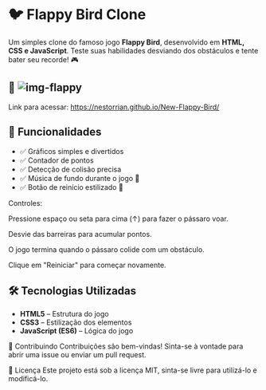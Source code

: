 # 🐦 Flappy Bird Clone

Um simples clone do famoso jogo **Flappy Bird**, desenvolvido em **HTML, CSS e JavaScript**. Teste suas habilidades desviando dos obstáculos e tente bater seu recorde! 🎮

## 📸 ![img-flappy](https://github.com/user-attachments/assets/7b24f94f-9b81-462c-a527-ce77a3f509e2)


Link para acessar: https://nestorrian.github.io/New-Flappy-Bird/
## 🚀 Funcionalidades

- ✅ Gráficos simples e divertidos
- ✅ Contador de pontos
- ✅ Detecção de colisão precisa
- ✅ Música de fundo durante o jogo 🎵
- ✅ Botão de reinício estilizado 🔄

Controles:

Pressione espaço ou seta para cima (↑) para fazer o pássaro voar.

Desvie das barreiras para acumular pontos.

O jogo termina quando o pássaro colide com um obstáculo.

Clique em "Reiniciar" para começar novamente.


## 🛠️ Tecnologias Utilizadas

- **HTML5** – Estrutura do jogo
- **CSS3** – Estilização dos elementos
- **JavaScript (ES6)** – Lógica do jogo




🏁 Contribuindo
Contribuições são bem-vindas! Sinta-se à vontade para abrir uma issue ou enviar um pull request.




📜 Licença
Este projeto está sob a licença MIT, sinta-se livre para utilizá-lo e modificá-lo.
